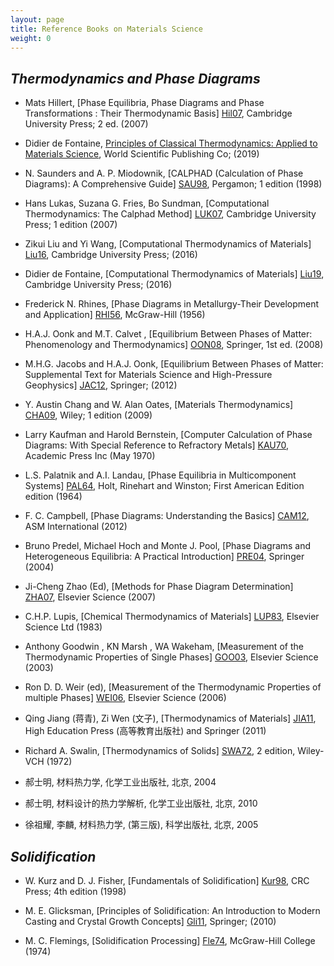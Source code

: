 ```yaml
---
layout: page
title: Reference Books on Materials Science
weight: 0
---
```


## _Thermodynamics and Phase Diagrams_


- Mats Hillert, [Phase Equilibria, Phase Diagrams and Phase Transformations : Their Thermodynamic Basis] [Hil07], Cambridge University Press; 2 ed. (2007)

[Hil07]: https://www.amazon.com/Phase-Equilibria-Diagrams-Transformations-Thermodynamic/dp/0521853516

- Didier de Fontaine, [Principles of Classical Thermodynamics: Applied to Materials Science][FON19], World Scientific Publishing Co; (2019)

[FON19]: https://www.amazon.com/Principles-Classical-Thermodynamics-Applied-Materials/dp/9813222689

- N. Saunders and A. P. Miodownik, [CALPHAD (Calculation of Phase Diagrams): A Comprehensive Guide] [SAU98], Pergamon; 1 edition (1998)

[SAU98]: https://www.amazon.com/CALPHAD-Calculation-Phase-Diagrams-Comprehensive/dp/0080421296

- Hans Lukas, Suzana G. Fries, Bo Sundman, [Computational Thermodynamics: The Calphad Method] [LUK07], Cambridge University Press; 1 edition (2007) 

[LUK07]: https://www.amazon.com/Computational-Thermodynamics-Calphad-Hans-Lukas/dp/0521868114

- Zikui Liu and Yi Wang, [Computational Thermodynamics of Materials] [Liu16], Cambridge University Press; (2016)

[Liu16]: https://www.amazon.com/Computational-Thermodynamics-Materials-Zi-Kui-Liu/dp/0521198968

- Didier de Fontaine, [Computational Thermodynamics of Materials] [Liu19], Cambridge University Press; (2016)

[Liu19]: https://www.amazon.com/Computational-Thermodynamics-Materials-Zi-Kui-Liu/dp/0521198968

-  Frederick N. Rhines, [Phase Diagrams in Metallurgy-Their Development and Application] [RHI56], McGraw-Hill (1956) 

[RHI56]: https://www.amazon.com/Phase-Diagrams-Metallurgy-Development-Application/dp/0070520704

-  H.A.J. Oonk and M.T. Calvet , [Equilibrium Between Phases of Matter: Phenomenology and Thermodynamics] [OON08], Springer, 1st ed. (2008)

[OON08]: https://www.amazon.com/Equilibrium-Between-Phases-Matter-Thermodynamics/dp/9048175429

-  M.H.G. Jacobs and H.A.J. Oonk, [Equilibrium Between Phases of Matter: Supplemental Text for Materials Science and High-Pressure Geophysics] [JAC12], Springer; (2012)  

[JAC12]: https://www.amazon.com/Equilibrium-Between-Phases-Matter-Thermodynamics/dp/9048175429

-  Y. Austin Chang and W. Alan Oates, [Materials Thermodynamics] [CHA09], Wiley; 1 edition (2009)  

[CHA09]: https://www.amazon.com/Materials-Thermodynamics-Wiley-Processing-Engineering/dp/0470484144

-  Larry Kaufman and Harold Bernstein, [Computer Calculation of Phase Diagrams: With Special Reference to Refractory Metals] [KAU70], Academic Press Inc (May 1970)   

[KAU70]: https://www.amazon.com/Computer-Calculation-Phase-Diagrams-Refractory/dp/012402050X

-  L.S. Palatnik and A.I. Landau, [Phase Equilibria in Multicomponent Systems] [PAL64], Holt, Rinehart and Winston; First American Edition edition (1964) 

[PAL64]: https://www.amazon.com/Phase-Equilibria-Multicomponent-Systems-Palatnik/dp/B0000CMEQH

-  F. C. Campbell, [Phase Diagrams: Understanding the Basics] [CAM12], ASM International (2012) 

[CAM12]: https://www.amazon.com/Phase-Diagrams-Understanding-F-Campbell/dp/1615038353

-  Bruno Predel, Michael Hoch and Monte J. Pool, [Phase Diagrams and Heterogeneous Equilibria: A Practical Introduction] [PRE04], Springer (2004) 

[PRE04]: https://www.amazon.com/Phase-Diagrams-Heterogeneous-Equilibria-Introduction/dp/3642057276

-  Ji-Cheng Zhao (Ed), [Methods for Phase Diagram Determination] [ZHA07], Elsevier Science (2007)

[ZHA07]: https://www.amazon.com/Methods-Phase-Diagram-Determination-Ji-Cheng/dp/0080446299

-  C.H.P. Lupis, [Chemical Thermodynamics of Materials] [LUP83], Elsevier Science Ltd (1983) 

[LUP83]: https://www.amazon.com/Chemical-Thermodynamics-Materials-C-H-P-Lupis/dp/0444007792

-  Anthony Goodwin , KN Marsh , WA Wakeham, [Measurement of the Thermodynamic Properties of Single Phases] [GOO03], Elsevier Science (2003)  

[GOO03]: https://www.amazon.com/Measurement-Thermodynamic-Propertie*perimental-Thermodynamics/dp/0444509313

-  Ron D. D. Weir (ed), [Measurement of the Thermodynamic Properties of multiple Phases] [WEI06], Elsevier Science (2006) 

[WEI06]: https://www.amazon.com/Measurement-Thermodynamic-Propertie*perimental-Thermodynamics/dp/0444519777

-  Qing Jiang (蒋青), Zi Wen (文子), [Thermodynamics of Materials] [JIA11], High Education Press (高等教育出版社) and Springer (2011) 

[JIA11]: https://www.amazon.com/Thermodynamics-Materials-Qing-Jiang/dp/3642147178

-  Richard A. Swalin, [Thermodynamics of Solids] [SWA72], 2 edition, Wiley-VCH (1972)

[SWA72]: https://www.amazon.com/Thermodynamics-Solids-2nd-Richard-Swalin/dp/0471838543

-  郝士明, 材料热力学, 化学工业出版社, 北京, 2004

-  郝士明, 材料设计的热力学解析,  化学工业出版社, 北京, 2010

-  徐祖耀, 李麟, 材料热力学,  (第三版), 科学出版社, 北京, 2005

## _Solidification_

- W. Kurz and D. J. Fisher, [Fundamentals of Solidification] [Kur98], CRC Press; 4th edition (1998)

[Kur98]: https://amazon.com/Fundamentals-Solidification-W-Kurz/dp/0878498044

- M. E. Glicksman, [Principles of Solidification: An Introduction to Modern Casting and Crystal Growth Concepts] [Gli11], Springer; (2010)

[Gli11]: https://amazon.com/Principles-Solidification-Introduction-Casting-Concepts/dp/1441973435

- M. C. Flemings, [Solidification Processing] [Fle74], McGraw-Hill College (1974)

[Fle74]: https://www.amazon.com/Solidification-Processing-Materials-Science-Engineering/dp/007021283X